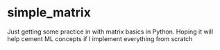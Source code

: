 # simple_matrix

Just getting some practice in with matrix basics in Python. Hoping it will help cement ML concepts if I implement everything from scratch
